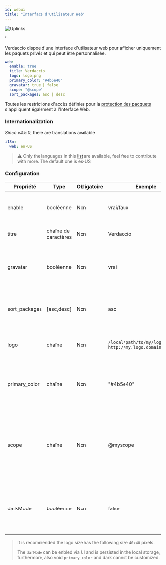 ```yaml
---
id: webui
title: "Interface d'Utilisateur Web"
---
```


![Uplinks](https://user-images.githubusercontent.com/558752/52916111-fa4ba980-32db-11e9-8a64-f4e06eb920b3.png)

<div id="codefund">''</div>

Verdaccio dispoe d'une interface d'utilisateur web pour afficher uniquement les paquets privés et qui peut être personnalisée.

```yaml
web:
  enable: true
  title: Verdaccio
  logo: logo.png
  primary_color: "#4b5e40"
  gravatar: true | false
  scope: "@scope"
  sort_packages: asc | desc
```

Toutes les restrictions d'accès définies pour la [protection des pacquets](protect-your-dependencies.md) s'appliquent également à l'Interface Web.

### Internationalization

*Since v4.5.0*, there are translations available

```yaml
i18n:
  web: en-US  
```

> ⚠️ Only the languages in this [list](https://github.com/verdaccio/ui/tree/master/i18n/translations) are available, feel free to contribute with more. The default one is es-US

### Configuration

| Propriété     | Type                 | Obligatoire | Exemple                                                       | Soutien       | Description                                                                                                              |
| ------------- | -------------------- | ----------- | ------------------------------------------------------------- | ------------- | ------------------------------------------------------------------------------------------------------------------------ |
| enable        | booléenne            | Non         | vrai/faux                                                     | tous          | permettre l’affichage de l’interface web                                                                                 |
| titre         | chaîne de caractères | Non         | Verdaccio                                                     | tous          | Description du titre HTML                                                                                                |
| gravatar      | booléenne            | Non         | vrai                                                          | `>v4`      | Gravatars will be generated under the hood if this property is enabled                                                   |
| sort_packages | [asc,desc]           | Non         | asc                                                           | `>v4`      | By default private packages are sorted by ascending                                                                      |
| logo          | chaîne               | Non         | `/local/path/to/my/logo.png` `http://my.logo.domain/logo.png` | tous          | a URI where logo is located (header logo)                                                                                |
| primary_color | chaîne               | Non         | "#4b5e40"                                                     | `>4`       | The primary color to use throughout the UI (header, etc)                                                                 |
| scope         | chaîne               | Non         | @myscope                                                      | `>v3.x`    | If you're using this registry for a specific module scope, specify that scope to set it in the webui instructions header |
| darkMode      | booléenne            | Non         | false                                                         | `>=v4.5.2` | This mode is an special theme for those want to live in the dark side                                                    |

> It is recommended the logo size has the following size `40x40` pixels.
> 
> The `darMode` can be enbled via UI and is persisted in the local storage, furthermore, also void `primary_color` and dark cannot be customized.